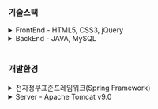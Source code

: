 ### 기술스택
<details>
<summary> FrontEnd - HTML5, CSS3, jQuery</summary>
</details>
<details>
<summary> BackEnd - JAVA, MySQL</summary>
</details>

</br>

### 개발환경
<details>
<summary>전자정부표준프레임워크(Spring Framework)</summary>
</details>
<details>
<summary>Server - Apache Tomcat v9.0</summary>
</details>
